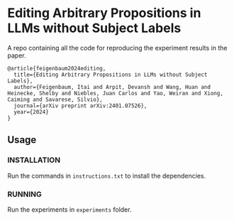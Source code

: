 # Editing Arbitrary Propositions in LLMs without Subject Labels

A repo containing all the code for reproducing the experiment results in the paper.

```
@article{feigenbaum2024editing,
  title={Editing Arbitrary Propositions in LLMs without Subject Labels},
  author={Feigenbaum, Itai and Arpit, Devansh and Wang, Huan and Heinecke, Shelby and Niebles, Juan Carlos and Yao, Weiran and Xiong, Caiming and Savarese, Silvio},
  journal={arXiv preprint arXiv:2401.07526},
  year={2024}
}
```

## Usage

### INSTALLATION

Run the commands in `instructions.txt` to install the dependencies.

### RUNNING

Run the experiments in `experiments` folder. 

